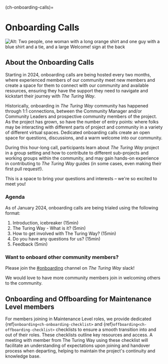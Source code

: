 (ch-onboarding-calls)=
# Onboarding Calls

![Alt: Two people, one woman with a long orange shirt and one guy with a blue shirt and a tie, and a large Welcome! sign at the back](https://i.imgur.com/NXOPPc4.jpg)

## About the Onboarding Calls

Starting in 2024, onboarding calls are being hosted every two months, where experienced members of our community meet new members and create a space for them to connect with our community and available resources, ensuring they have the support they need to navigate and kickstart their journey with _The Turing Way_.

Historically, onboarding in _The Turing Way_ community has happened through 1:1 connections, between the Community Manager and/or Community Leaders and prospective community members of the project.
As the project has grown, so have the number of entry points: where folks may be interacting with different parts of project and community in a variety of different virtual spaces.
Dedicated onboarding calls create an open space for questions, discussions, and a warm welcome into our community.

During this hour-long call, participants learn about _The Turing Way_ project in a group setting and how to contribute to different sub-projects and working groups within the community, and may gain hands-on experience in contributing to _The Turing Way_ guides (in some cases, even making their first pull request!). 

This is a space to bring your questions and interests – we're so excited to meet you!  

### Agenda

As of January 2024, onboarding calls are being trialed using the following format:

1. Introduction, icebreaker (15min)
2. The Turing Way - What is it? (5min)
3. How to get involved with The Turing Way? (15min) 
4. Do you have any questions for us? (15min)
5. Feedback (5min)

### Want to onboard other community members? 

Please join the [#onboarding](https://theturingway.slack.com/archives/C06EVT7GKK3) channel on _The Turing Way_ slack! 

We would love to have more community members join in welcoming others to the community.

## Onboarding and Offboarding for Maintenance Level members

For members joining in Maintenance Level roles, we provide dedicated {ref}`onboarding<ch-onboarding-checklist>` and {ref}`offboarding<ch-offboarding-checklist>` checklists to ensure a smooth transition into and out of their roles.
These checklists outline key resources and access.
A meeting with member from The Turing Way using these checklist will facilitate an understanding of expectations upon joining and handover process when departing, helping to maintain the project's continuity and knowledge base.